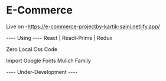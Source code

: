 # E-Commerce

Live on -https://e-commerce-projectby-kartik-saini.netlify.app/

---- Using ---- React | React-Prime | Redux 

Zero Local Css Code  

Import Google Fonts Mulich Family

---- Under-Development ----
